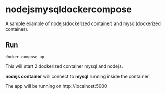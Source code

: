 # nodejsmysqldockercompose
A sample example of nodejs(dockerized container) and mysql(dockerized container).


## Run
```
docker-compose up
```
This will start 2 dockerized container mysql and nodejs. 

**nodejs container** will connect to **mysql** running inside the container.

The app will be running on http://localhost:5000 
